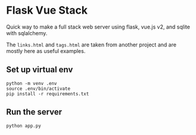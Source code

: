 # Flask Vue Stack

Quick way to make a full stack web server using flask, vue.js v2, and sqlite with sqlalchemy.

The `links.html` and `tags.html` are taken from another project and are mostly here as useful examples.

## Set up virtual env
```
python -m venv .env
source .env/bin/activate
pip install -r requirements.txt
```
## Run the server
```
python app.py

```


